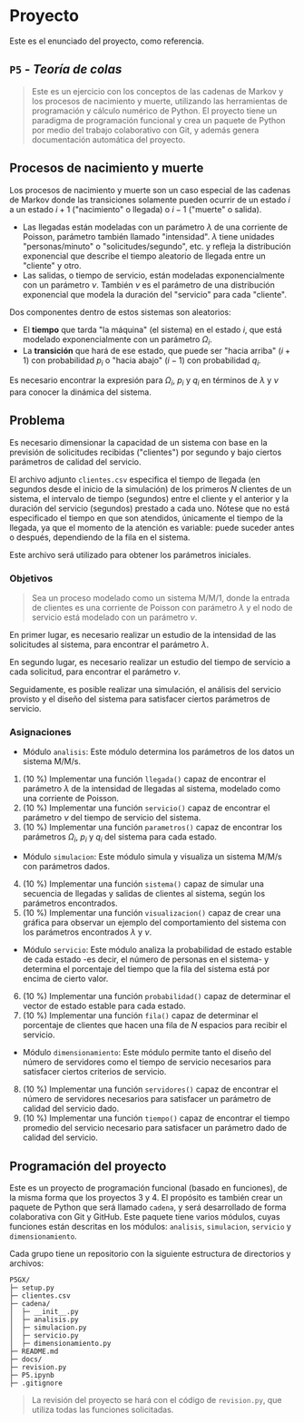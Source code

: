 # Proyecto

Este es el enunciado del proyecto, como referencia.

## `P5` - *Teoría de colas*

> Este es un ejercicio con los conceptos de las cadenas de Markov y los procesos de nacimiento y muerte, utilizando las herramientas de programación y cálculo numérico de Python. El proyecto tiene un paradigma de programación funcional y crea un paquete de Python por medio del trabajo colaborativo con Git, y además genera documentación automática del proyecto.

## Procesos de nacimiento y muerte

Los procesos de nacimiento y muerte son un caso especial de las cadenas de Markov donde las transiciones solamente pueden ocurrir de un estado $i$ a un estado $i + 1$ ("nacimiento" o llegada) o $i - 1$ ("muerte" o salida). 

- Las llegadas están modeladas con un parámetro $\lambda$ de una corriente de Poisson, parámetro también llamado "intensidad". $\lambda$ tiene unidades "personas/minuto" o "solicitudes/segundo", etc. y refleja la distribución exponencial que describe el tiempo aleatorio de llegada entre un "cliente" y otro.
- Las salidas, o tiempo de servicio, están modeladas exponencialmente con un parámetro $\nu$. También $\nu$ es el parámetro de una distribución exponencial que modela la duración del "servicio" para cada "cliente".

Dos componentes dentro de estos sistemas son aleatorios:

- El **tiempo** que tarda "la máquina" (el sistema) en el estado $i$, que está modelado exponencialmente con un parámetro $\Omega_i$.
- La **transición** que hará de ese estado, que puede ser "hacia arriba" ($i+1$) con probabilidad $p_i$ o "hacia abajo" ($i-1$) con probabilidad $q_i$.

Es necesario encontrar la expresión para $\Omega_i$, $p_i$ y $q_i$ en términos de $\lambda$ y $\nu$ para conocer la dinámica del sistema.

## Problema

Es necesario dimensionar la capacidad de un sistema con base en la previsión de solicitudes recibidas ("clientes") por segundo y bajo ciertos parámetros de calidad del servicio.

El archivo adjunto `clientes.csv` especifica el tiempo de llegada (en segundos desde el inicio de la simulación) de los primeros $N$ clientes de un sistema, el intervalo de tiempo (segundos) entre el cliente y el anterior y la duración del servicio (segundos) prestado a cada uno. Nótese que no está especificado el tiempo en que son atendidos, únicamente el tiempo de la llegada, ya que el momento de la atención es variable: puede suceder antes o después, dependiendo de la fila en el sistema.

Este archivo será utilizado para obtener los parámetros iniciales.

### Objetivos

> Sea un proceso modelado como un sistema M/M/1, donde la entrada de clientes es una corriente de Poisson con parámetro $\lambda$ y el nodo de servicio está modelado con un parámetro $\nu$.

En primer lugar, es necesario realizar un estudio de la intensidad de las solicitudes al sistema, para encontrar el parámetro $\lambda$.

En segundo lugar, es necesario realizar un estudio del tiempo de servicio a cada solicitud, para encontrar el parámetro $\nu$.

Seguidamente, es posible realizar una simulación, el análisis del servicio provisto y el diseño del sistema para satisfacer ciertos parámetros de servicio.

### Asignaciones

- Módulo `analisis`: Este módulo determina los parámetros de los datos un sistema M/M/s.

1. (10 %) Implementar una función `llegada()` capaz de encontrar el parámetro $\lambda$ de la intensidad de llegadas al sistema, modelado como una corriente de Poisson. 
2. (10 %) Implementar una función `servicio()` capaz de encontrar el parámetro $\nu$ del tiempo de servicio del sistema.
3. (10 %) Implementar una función `parametros()` capaz de encontrar los parámetros $\Omega_i$, $p_i$ y $q_i$ del sistema para cada estado.

- Módulo `simulacion`: Este módulo simula y visualiza un sistema M/M/s con parámetros dados.

4. (10 %) Implementar una función `sistema()` capaz de simular una secuencia de llegadas y salidas de clientes al sistema, según los parámetros encontrados. 
5. (10 %) Implementar una función `visualizacion()` capaz de crear una gráfica para observar un ejemplo del comportamiento del sistema con los parámetros encontrados $\lambda$ y $\nu$. 

- Módulo `servicio`: Este módulo analiza la probabilidad de estado estable de cada estado -es decir, el número de personas en el sistema- y determina el porcentaje del tiempo que la fila del sistema está por encima de cierto valor.

6. (10 %) Implementar una función `probabilidad()` capaz de determinar el vector de estado estable para cada estado.
7. (10 %) Implementar una función `fila()` capaz de determinar el porcentaje de clientes que hacen una fila de $N$ espacios para recibir el servicio.

- Módulo `dimensionamiento`: Este módulo permite tanto el diseño del número de servidores como el tiempo de servicio necesarios para satisfacer ciertos criterios de servicio.

8. (10 %) Implementar una función `servidores()` capaz de encontrar el número de servidores necesarios para satisfacer un parámetro de calidad del servicio dado. 
9. (10 %) Implementar una función `tiempo()` capaz de encontrar el tiempo promedio del servicio necesario para satisfacer un parámetro dado de calidad del servicio.

## Programación del proyecto

Este es un proyecto de programación funcional (basado en funciones), de la misma forma que los proyectos 3 y 4. El propósito es también crear un paquete de Python que será llamado `cadena`, y será desarrollado de forma colaborativa con Git y GitHub. Este paquete tiene varios módulos, cuyas funciones están descritas en los módulos: `analisis`, `simulacion`, `servicio` y `dimensionamiento`.

Cada grupo tiene un repositorio con la siguiente estructura de directorios y archivos:

```
P5GX/
├─ setup.py
├─ clientes.csv
├─ cadena/
│  ├─ __init__.py
│  ├─ analisis.py
│  ├─ simulacion.py
│  ├─ servicio.py
│  ├─ dimensionamiento.py
├─ README.md
├─ docs/
├─ revision.py
├─ P5.ipynb
├─ .gitignore
```

> La revisión del proyecto se hará con el código de `revision.py`, que utiliza todas las funciones solicitadas.


